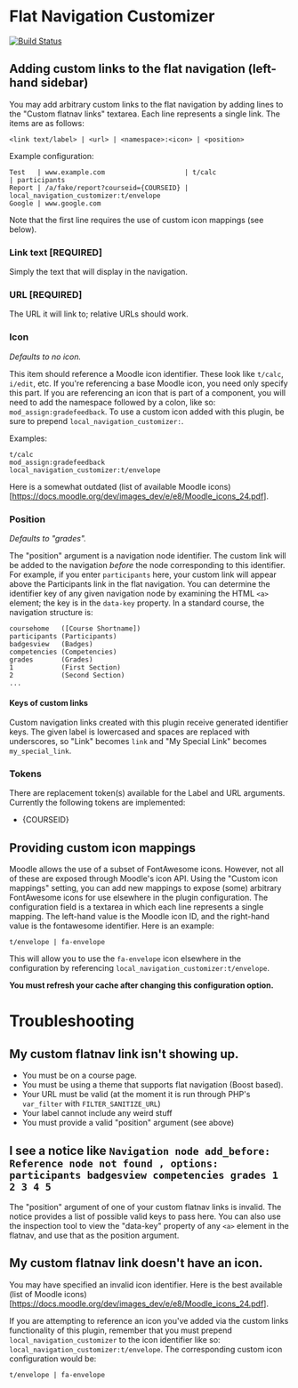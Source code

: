 # Flat Navigation Customizer

[![Build Status](https://travis-ci.org/LafColITS/moodle-local_navigation_customizer.svg?branch=master)](https://travis-ci.org/LafColITS/moodle-local_navigation_customizer)

## Adding custom links to the flat navigation (left-hand sidebar)

You may add arbitrary custom links to the flat navigation by adding lines to the "Custom flatnav links" textarea. Each line represents a single link. The items are as follows:

```
<link text/label> | <url> | <namespace>:<icon> | <position>
```

Example configuration:

```
Test   | www.example.com                    | t/calc                                 | participants
Report | /a/fake/report?courseid={COURSEID} | local_navigation_customizer:t/envelope
Google | www.google.com
```

Note that the first line requires the use of custom icon mappings (see below).

### Link text [REQUIRED]

Simply the text that will display in the navigation.

### URL [REQUIRED]

The URL it will link to; relative URLs should work.

### Icon

_Defaults to no icon._

This item should reference a Moodle icon identifier. These look like `t/calc`, `i/edit`, etc. If you're referencing a base Moodle icon, you need only specify this part. If you are referencing an icon that is part of a component, you will need to add the namespace followed by a colon, like so: `mod_assign:gradefeedback`. To use a custom icon added with this plugin, be sure to prepend `local_navigation_customizer:`.

Examples:

```
t/calc
mod_assign:gradefeedback
local_navigation_customizer:t/envelope
```

Here is a somewhat outdated (list of available Moodle icons)[https://docs.moodle.org/dev/images_dev/e/e8/Moodle_icons_24.pdf].

### Position

_Defaults to "grades"._

The "position" argument is a navigation node identifier. The custom link will be added to the navigation _before_ the node corresponding to this identifier. For example, if you enter `participants` here, your custom link will appear above the Participants link in the flat navigation. You can determine the identifier key of any given navigation node by examining the HTML `<a>` element; the key is in the `data-key` property. In a standard course, the navigation structure is:

```
coursehome   ([Course Shortname])
participants (Participants)
badgesview   (Badges)
competencies (Competencies)
grades       (Grades)
1            (First Section)
2            (Second Section)
...
```

#### Keys of custom links

Custom navigation links created with this plugin receive generated identifier keys. The given label is lowercased and spaces are replaced with underscores, so "Link" becomes `link` and "My Special Link" becomes `my_special_link`.

### Tokens

There are replacement token(s) available for the Label and URL arguments. Currently the following tokens are implemented:
* {COURSEID}

## Providing custom icon mappings

Moodle allows the use of a subset of FontAwesome icons. However, not all of these are exposed through Moodle's icon API. Using the "Custom icon mappings" setting, you can add new mappings to expose (some) arbitrary FontAwesome icons for use elsewhere in the plugin configuration. The configuration field is a textarea in which each line represents a single mapping. The left-hand value is the Moodle icon ID, and the right-hand value is the fontawesome identifier. Here is an example:

```
t/envelope | fa-envelope
```

This will allow you to use the `fa-envelope` icon elsewhere in the configuration by referencing `local_navigation_customizer:t/envelope`.

**You must refresh your cache after changing this configuration option.**

# Troubleshooting

## My custom flatnav link isn't showing up.

* You must be on a course page.
* You must be using a theme that supports flat navigation (Boost based).
* Your URL must be valid (at the moment it is run through PHP's `var_filter` with `FILTER_SANITIZE_URL`)
* Your label cannot include any weird stuff
* You must provide a valid "position" argument (see above)

## I see a notice like `Navigation node add_before: Reference node not found , options: participants badgesview competencies grades 1 2 3 4 5`

The "position" argument of one of your custom flatnav links is invalid. The notice provides a list of possible valid keys to pass here. You can also use the inspection tool to view the "data-key" property of any `<a>` element in the flatnav, and use that as the position argument.

## My custom flatnav link doesn't have an icon.

You may have specified an invalid icon identifier. Here is the best available (list of Moodle icons)[https://docs.moodle.org/dev/images_dev/e/e8/Moodle_icons_24.pdf].

If you are attempting to reference an icon you've added via the custom links functionality of this plugin, remember that you must prepend `local_navigation_customizer` to the icon identifier like so: `local_navigation_customizer:t/envelope`. The corresponding custom icon configuration would be:

```
t/envelope | fa-envelope
```